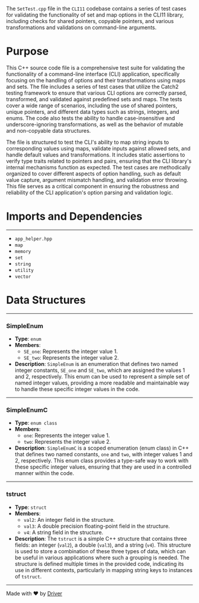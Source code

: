 <!--------------------------------------------------------------------------------->
<!-- IMPORTANT: This file is auto-generated by Driver (https://driver.ai). -------->
<!-- Manual edits may be overwritten on future commits. --------------------------->
<!--------------------------------------------------------------------------------->

The `SetTest.cpp` file in the `CLI11` codebase contains a series of test cases for validating the functionality of set and map options in the CLI11 library, including checks for shared pointers, copyable pointers, and various transformations and validations on command-line arguments.

# Purpose
This C++ source code file is a comprehensive test suite for validating the functionality of a command-line interface (CLI) application, specifically focusing on the handling of options and their transformations using maps and sets. The file includes a series of test cases that utilize the Catch2 testing framework to ensure that various CLI options are correctly parsed, transformed, and validated against predefined sets and maps. The tests cover a wide range of scenarios, including the use of shared pointers, unique pointers, and different data types such as strings, integers, and enums. The code also tests the ability to handle case-insensitive and underscore-ignoring transformations, as well as the behavior of mutable and non-copyable data structures.

The file is structured to test the CLI's ability to map string inputs to corresponding values using maps, validate inputs against allowed sets, and handle default values and transformations. It includes static assertions to verify type traits related to pointers and pairs, ensuring that the CLI library's internal mechanisms function as expected. The test cases are methodically organized to cover different aspects of option handling, such as default value capture, argument mismatch handling, and validation error throwing. This file serves as a critical component in ensuring the robustness and reliability of the CLI application's option parsing and validation logic.
# Imports and Dependencies

---
- `app_helper.hpp`
- `map`
- `memory`
- `set`
- `string`
- `utility`
- `vector`


# Data Structures

---
### SimpleEnum<!-- {{#data_structure:SimpleEnum}} -->
- **Type**: `enum`
- **Members**:
    - `SE_one`: Represents the integer value 1.
    - `SE_two`: Represents the integer value 2.
- **Description**: `SimpleEnum` is an enumeration that defines two named integer constants, `SE_one` and `SE_two`, which are assigned the values 1 and 2, respectively. This enum can be used to represent a simple set of named integer values, providing a more readable and maintainable way to handle these specific integer values in the code.


---
### SimpleEnumC<!-- {{#data_structure:SimpleEnumC}} -->
- **Type**: `enum class`
- **Members**:
    - `one`: Represents the integer value 1.
    - `two`: Represents the integer value 2.
- **Description**: `SimpleEnumC` is a scoped enumeration (enum class) in C++ that defines two named constants, `one` and `two`, with integer values 1 and 2, respectively. This enum class provides a type-safe way to work with these specific integer values, ensuring that they are used in a controlled manner within the code.


---
### tstruct<!-- {{#data_structure:tstruct}} -->
- **Type**: `struct`
- **Members**:
    - `val2`: An integer field in the structure.
    - `val3`: A double precision floating-point field in the structure.
    - `v4`: A string field in the structure.
- **Description**: The `tstruct` is a simple C++ structure that contains three fields: an integer (`val2`), a double (`val3`), and a string (`v4`). This structure is used to store a combination of these three types of data, which can be useful in various applications where such a grouping is needed. The structure is defined multiple times in the provided code, indicating its use in different contexts, particularly in mapping string keys to instances of `tstruct`.



---
Made with ❤️ by [Driver](https://www.driver.ai/)